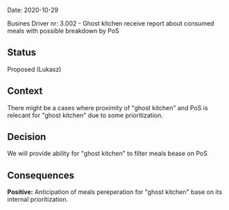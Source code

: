 Date: 2020-10-29 

Busines Driver nr: 3.002 - Ghost kitchen receive report about consumed meals with possible breakdown by PoS

## Status

Proposed (Lukasz)

## Context

There might be a cases where proximity of "ghost kitchen" and PoS is relecant for "ghost kitchen" due to some prioritization.

## Decision

We will provide ability for "ghost kitchen" to filter meals bease on PoS

## Consequences

**Positive:** Anticipation of meals pereperation for "ghost kitchen" base on its internal prioritization.

